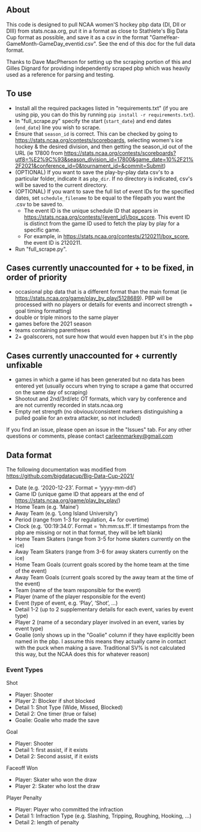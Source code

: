## About

This code is designed to pull NCAA women'S hockey pbp data (DI, DII or DIII) from stats.ncaa.org, put it
in a format as close to Stathlete's Big Data Cup format as possible, and save it as a csv in the format
"GameYear-GameMonth-GameDay_eventid.csv". See the end of this doc for the full data format.

Thanks to Dave MacPherson for setting up the scraping portion of this and Gilles Dignard for providing independently scraped pbp which was heavily used as a reference for parsing and testing.

## To use

-   Install all the required packages listed in "requirements.txt" (if you are using pip, you can do this by running `pip install -r requirements.txt`).
-   In "full_scrape.py" specify the start (`start_date`) and end dates (`end_date`) line you wish to scrape.
-   Ensure that `season_id` is correct. This can be checked by going to https://stats.ncaa.org/contests/scoreboards, selecting women's ice hockey & the desired division, and then getting the season_id out of the URL (ie 17800 from https://stats.ncaa.org/contests/scoreboards?utf8=%E2%9C%93&season_division_id=17800&game_date=10%2F21%2F2021&conference_id=0&tournament_id=&commit=Submit)
-   (OPTIONAL) If you want to save the play-by-play data csv's to a particular folder, indicate it as `pbp_dir`. If no directory is indicated, csv's will be saved to the current directory.
-   (OPTIONAL) If you want to save the full list of event IDs for the specified dates, set `schedule_filename` to be equal to the filepath you want the .csv to be saved to.
    -   The event ID is the unique schedule ID that appears in https://stats.ncaa.org/contests/{event_id}/box_score. This event ID is distinct from the game ID used to fetch the play by play for a specific game.
    -   For example, in https://stats.ncaa.org/contests/2120211/box_score, the event ID is 2120211.
-   Run "full_scrape.py".

## Cases currently unaccounted for + to be fixed, in order of priority

-   occasional pbp data that is a different format than the main format (ie https://stats.ncaa.org/game/play_by_play/5128689). PBP will be processed with no players or details for events and incorrect strength + goal timing formatting)
-   double or triple minors to the same player
-   games before the 2021 season
-   teams containing parentheses
-   2+ goalscorers, not sure how that would even happen but it's in the pbp

## Cases currently unaccounted for + currently unfixable

-   games in which a game id has been generated but no data has been entered yet (usually occurs when trying to
    scrape a game that occurred on the same day of scraping)
-   Shootout and 2nd/3rd/etc OT formats, which vary by conference and are not currently recorded in stats.ncaa.org
-   Empty net strength (no obvious/consistent markers distinguishing a pulled goalie for an extra attacker, so not included)

If you find an issue, please open an issue in the "Issues" tab. For any other questions or comments,
please contact carleenmarkey@gmail.com

## Data format

The following documentation was modified from https://github.com/bigdatacup/Big-Data-Cup-2021/

-   Date (e.g. ‘2020-12-23’. Format = ‘yyyy-mm-dd’)
-   Game ID (unique game ID that appears at the end of https://stats.ncaa.org/game/play_by_play/)
-   Home Team (e.g. ‘Maine’)
-   Away Team (e.g. ‘Long Island University’)
-   Period (range from 1-3 for regulation, 4+ for overtime)
-   Clock (e.g. ‘00:19:34.0’. Format = ‘hh:mm:ss.ff’. If timestamps from the pbp are missing or not in that format, they will be left blank)
-   Home Team Skaters (range from 3-5 for home skaters currently on the ice)
-   Away Team Skaters (range from 3-6 for away skaters currently on the ice)
-   Home Team Goals (current goals scored by the home team at the time of the event)
-   Away Team Goals (current goals scored by the away team at the time of the event)
-   Team (name of the team responsible for the event)
-   Player (name of the player responsible for the event)
-   Event (type of event, e.g. ‘Play’, ‘Shot’, …)
-   Detail 1-2 (up to 2 supplementary details for each event, varies by event type)
-   Player 2 (name of a secondary player involved in an event, varies by event type)
-   Goalie (only shows up in the "Goalie" column if they have explicitly been named in the pbp. I assume this means they actually came in contact with the puck when making a save. Traditional SV% is not calculated this way, but the NCAA does this for whatever reason)

### Event Types

Shot

-   Player: Shooter
-   Player 2: Blocker if shot blocked
-   Detail 1: Shot Type (Wide, Missed, Blocked)
-   Detail 2: One timer (true or false)
-   Goalie: Goalie who made the save

Goal

-   Player: Shooter
-   Detail 1: first assist, if it exists
-   Detail 2: Second assist, if it exists

Faceoff Won

-   Player: Skater who won the draw
-   Player 2: Skater who lost the draw

Player Penalty

-   Player: Player who committed the infraction
-   Detail 1: Infraction Type (e.g. Slashing, Tripping, Roughing, Hooking, ...)
-   Detail 2: length of penalty
